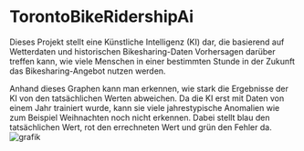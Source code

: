 # TorontoBikeRidershipAi
Dieses Projekt stellt eine Künstliche Intelligenz (KI) dar, die basierend auf Wetterdaten und historischen Bikesharing-Daten Vorhersagen darüber treffen kann, wie viele Menschen in einer bestimmten Stunde in der Zukunft das Bikesharing-Angebot nutzen werden.

Anhand dieses Graphen kann man erkennen, wie stark die Ergebnisse der KI von den tatsächlichen Werten abweichen. Da die KI erst mit Daten von einem Jahr trainiert wurde, kann sie viele jahrestypische Anomalien wie zum Beispiel Weihnachten noch nicht erkennen.
Dabei stellt blau den tatsächlichen Wert, rot den errechneten Wert und grün den Fehler da.
![grafik](https://github.com/boggi-67/TorontoBikeRidershipAi/assets/97855480/dc1ca306-563c-41c4-b3c3-5c34a67a1617)
